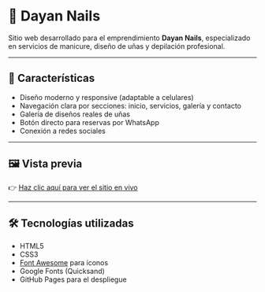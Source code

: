 # 💅 Dayan Nails

Sitio web desarrollado para el emprendimiento **Dayan Nails**, especializado en servicios de manicure, diseño de uñas y depilación profesional.

---

## 🌟 Características

- Diseño moderno y responsive (adaptable a celulares)
- Navegación clara por secciones: inicio, servicios, galería y contacto
- Galería de diseños reales de uñas
- Botón directo para reservas por WhatsApp
- Conexión a redes sociales

---

## 🖼 Vista previa

👉 [Haz clic aquí para ver el sitio en vivo](https://juaco99.github.io/dayan_nails/)

---

## 🛠 Tecnologías utilizadas

- HTML5
- CSS3
- [Font Awesome](https://fontawesome.com/) para íconos
- Google Fonts (Quicksand)
- GitHub Pages para el despliegue



